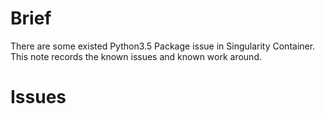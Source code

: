 # Brief
There are some existed Python3.5 Package issue in Singularity Container. This note records the known issues and known work around.

# Issues
